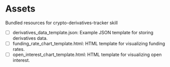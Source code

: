 # Assets

Bundled resources for crypto-derivatives-tracker skill

- [ ] derivatives_data_template.json: Example JSON template for storing derivatives data.
- [ ] funding_rate_chart_template.html: HTML template for visualizing funding rates.
- [ ] open_interest_chart_template.html: HTML template for visualizing open interest.
